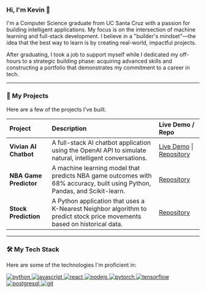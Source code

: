 <!-- Introduction -->
### Hi, I'm Kevin 👋

I'm a Computer Science graduate from UC Santa Cruz with a passion for building intelligent applications. My focus is on the intersection of machine learning and full-stack development. I believe in a "builder's mindset"—the idea that the best way to learn is by creating real-world, impactful projects.

After graduating, I took a job to support myself while I dedicated my off-hours to a strategic building phase: acquiring advanced skills and constructing a portfolio that demonstrates my commitment to a career in tech.

---

<!-- My Projects -->
### 🚀 My Projects

Here are a few of the projects I've built.

| Project | Description | Live Demo / Repo |
| :--- | :--- | :--- |
| **Vivian AI Chatbot** | A full-stack AI chatbot application using the OpenAI API to simulate natural, intelligent conversations. | [Live Demo](https://your-chatbot-url.com) \| [Repository](https://github.com/KevinXu-github/vivian-ai-chatbot) |
| **NBA Game Predictor** | A machine learning model that predicts NBA game outcomes with 68% accuracy, built using Python, Pandas, and Scikit-learn. | [Repository](https://github.com/KevinXu-github/nba-prediction) |
| **Stock Prediction** | A Python application that uses a K-Nearest Neighbor algorithm to predict stock price movements based on historical data. | [Repository](https://github.com/KevinXu-github/StockPrediction) |

---

<!-- Tech Stack -->
### 🛠️ My Tech Stack

Here are some of the technologies I'm proficient in:

<p align="left">
  <a href="https://www.python.org" target="_blank"> <img src="https://img.shields.io/badge/Python-3776AB?style=for-the-badge&logo=python&logoColor=white" alt="python"/> </a>
  <a href="https://developer.mozilla.org/en-US/docs/Web/JavaScript" target="_blank"> <img src="https://img.shields.io/badge/JavaScript-F7DF1E?style=for-the-badge&logo=javascript&logoColor=black" alt="javascript"/> </a>
  <a href="https://reactjs.org/" target="_blank"> <img src="https://img.shields.io/badge/React-20232A?style=for-the-badge&logo=react&logoColor=61DAFB" alt="react"/> </a>
  <a href="https://nodejs.org" target="_blank"> <img src="https://img.shields.io/badge/Node.js-339933?style=for-the-badge&logo=nodedotjs&logoColor=white" alt="nodejs"/> </a>
  <a href="https://pytorch.org/" target="_blank"> <img src="https://img.shields.io/badge/PyTorch-EE4C2C?style=for-the-badge&logo=pytorch&logoColor=white" alt="pytorch"/> </a>
  <a href="https://www.tensorflow.org" target="_blank"> <img src="https://img.shields.io/badge/TensorFlow-FF6F00?style=for-the-badge&logo=tensorflow&logoColor=white" alt="tensorflow"/> </a>
  <a href="https://www.postgresql.org" target="_blank"> <img src="https://img.shields.io/badge/PostgreSQL-316192?style=for-the-badge&logo=postgresql&logoColor=white" alt="postgresql"/> </a>
  <a href="https://git-scm.com/" target="_blank"> <img src="https://img.shields.io/badge/GIT-E44C30?style=for-the-badge&logo=git&logoColor=white" alt="git"/> </a>
</p>


